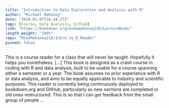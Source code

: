 ```yaml
---
title: "Introduction to Data Exploration and Analysis with R"
author: "Michael Mahoney"
date: "2019-01-07T16:34:27Z"
tags: [Course, Data Analysis, Github]
link: "https://bookdown.org/mikemahoney218/LectureBook/"
length_weight: "100%"
repo: "MikeMahoney218/Intro_to_R_Reader"
pinned: false
---
```


This is a course reader for a class that will never be taught. Hopefully it helps you nonetheless. [...] This book is designed as a crash course in coding with R and data analysis, built to be usable for a course spanning either a semester or a year. The book assumes no prior experience with R or data analysis, and aims to be equally applicable to industry and scientific purposes. This reader is currently being continuously deployed to bookdown.org and GitHub, particularly as new sections are completed or old ones restructured. This is so that I can get feedback from the small group of people  ...
